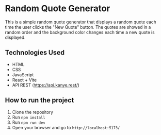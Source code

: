 # Random Quote Generator

This is a simple random quote generator that displays a random quote each time the user clicks the "New Quote" button. The quotes are showed in a random order and the background color changes each time a new quote is displayed.

## Technologies Used

- HTML
- CSS
- JavaScript
- React + Vite
- API REST (https://api.kanye.rest/)

## How to run the project

1. Clone the repository
2. Run `npm install`
3. Run `npm run dev`
4. Open your browser and go to `http://localhost:5173/`